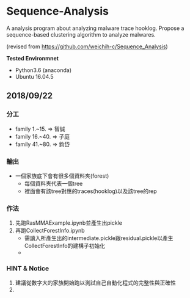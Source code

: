 # Sequence-Analysis
A analysis program about analyzing malware trace hooklog.
Propose a sequence-based clustering algorithm to analyze malwares.

(revised from https://github.com/weichih-c/Sequence_Analysis)

**Tested Environmnet**
* Python3.6 (anaconda)
* Ubuntu 16.04.5

## 2018/09/22 ##
### 分工 ###
* family 1.~15. => 智誠
* family 16.~40. => 子庭
* family 41.~80. => 鈞岱

### 輸出 ###
* 一個家族底下會有很多個資料夾(forest)
  * 每個資料夾代表一個tree
   * 裡面會有該tree對應的traces(hooklog)以及該tree的rep
   
### 作法 ###
1. 先跑RasMMAExample.ipynb並產生出pickle
2. 再跑CollectForestInfo.ipynb
    * 需讀入所產生出的intermediate.pickle跟residual.pickle以產生CollectForestInfo的建構子初始化
    * 
    
### HINT & Notice ###
1. 建議從數字大的家族開始跑以測試自己自動化程式的完整性與正確性
2. 
